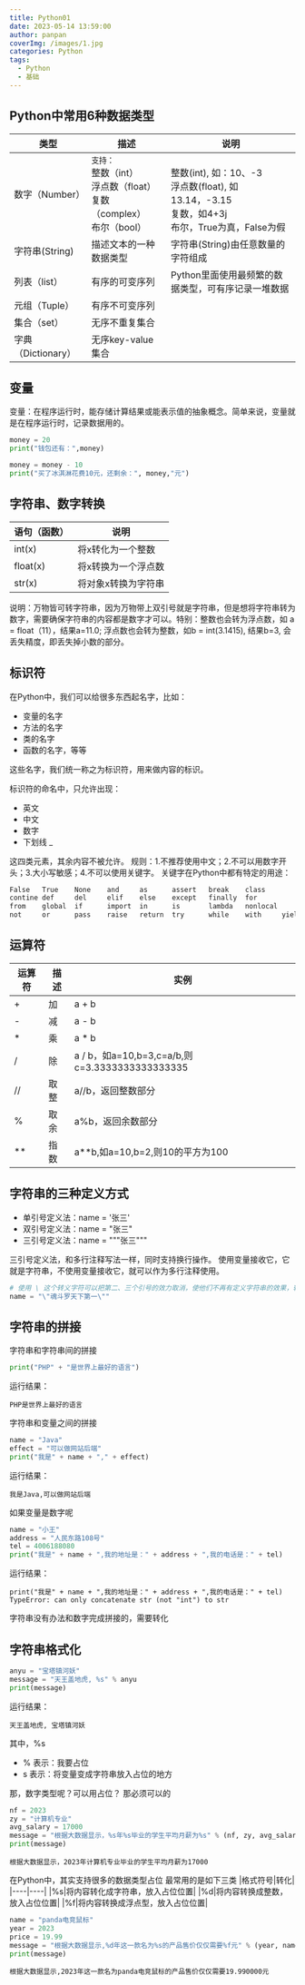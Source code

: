 ```yaml
---
title: Python01
date: 2023-05-14 13:59:00
author: panpan
coverImg: /images/1.jpg
categories: Python
tags:
  - Python
  - 基础
---
```

## Python中常用6种数据类型
| 类型 | 描述 | 说明 |
| ---- | ---- | ---- |
| 数字（Number）| `支持：` <br> 整数（int）<br> 浮点数（float）<br> 复数（complex）<br> 布尔（bool）  | <br> 整数(int), 如：10、-3 <br> 浮点数(float), 如13.14，-3.15 <br> 复数，如4+3j <br> 布尔，True为真，False为假|
| 字符串(String) | 描述文本的一种数据类型 | 字符串(String)由任意数量的字符组成 |
| 列表（list）| 有序的可变序列 | Python里面使用最频繁的数据类型，可有序记录一堆数据 |
| 元组（Tuple） | 有序不可变序列 ||
|集合（set）| 无序不重复集合||
|字典（Dictionary）| 无序key-value集合||

## 变量
变量：在程序运行时，能存储计算结果或能表示值的抽象概念。简单来说，变量就是在程序运行时，记录数据用的。

```python
money = 20
print("钱包还有：",money)

money = money - 10
print("买了冰淇淋花费10元，还剩余：", money,"元")
```

## 字符串、数字转换
|语句（函数）|说明|
|----|----|
|int(x)| 将x转化为一个整数|
|float(x)| 将x转换为一个浮点数|
|str(x)|将对象x转换为字符串|

说明：万物皆可转字符串，因为万物带上双引号就是字符串，但是想将字符串转为数字，需要确保字符串的内容都是数字才可以。特别：整数也会转为浮点数，如 a = float（11），结果a=11.0; 浮点数也会转为整数，如b = int(3.1415), 结果b=3, 会丢失精度，即丢失掉小数的部分。

## 标识符
在Python中，我们可以给很多东西起名字，比如：
- 变量的名字
- 方法的名字
- 类的名字
- 函数的名字，等等

这些名字，我们统一称之为标识符，用来做内容的标识。

标识符的命名中，只允许出现：
- 英文
- 中文
- 数字
- 下划线 _

这四类元素，其余内容不被允许。
规则：1.不推荐使用中文；2.不可以用数字开头；3.大小写敏感；4.不可以使用关键字。
关键字在Python中都有特定的用途：
```html
False   True    None    and     as      assert   break    class
contine def     del     elif    else    except   finally  for 
from    global  if      import  in      is       lambda   nonlocal
not     or      pass    raise   return  try      while    with     yield

```

## 运算符
| 运算符|描述|实例|
|----|----|----|
| + | 加 | a + b |
| - | 减 | a - b |
| * | 乘 | a * b |
| / | 除 | a / b，如a=10,b=3,c=a/b,则c=3.3333333333333335 |
| // | 取整 | a//b，返回整数部分 |
| % | 取余 | a%b，返回余数部分 |
| ** | 指数 | a**b,如a=10,b=2,则10的平方为100 |

## 字符串的三种定义方式
- 单引号定义法：name = '张三'
- 双引号定义法：name = "张三"
- 三引号定义法：name = """张三"""

三引号定义法，和多行注释写法一样，同时支持换行操作。
使用变量接收它，它就是字符串，不使用变量接收它，就可以作为多行注释使用。
```Python
# 使用 \ 这个转义字符可以把第二、三个引号的效力取消，使他们不再有定义字符串的效果，转为普通的字符串
name = "\"魂斗罗天下第一\""
```

## 字符串的拼接
字符串和字符串间的拼接
```python
print("PHP" + "是世界上最好的语言")
```
运行结果：
```Dos
PHP是世界上最好的语言
```
字符串和变量之间的拼接
```python
name = "Java"
effect = "可以做网站后端"
print("我是" + name + "," + effect)
```
运行结果：
```dos
我是Java,可以做网站后端
```
如果变量是数字呢
```python
name = "小王"
address = "人民东路108号"
tel = 4006188080
print("我是" + name + ",我的地址是：" + address + ",我的电话是：" + tel)
```
运行结果：
```dos
print("我是" + name + ",我的地址是：" + address + ",我的电话是：" + tel)
TypeError: can only concatenate str (not "int") to str
```
字符串没有办法和数字完成拼接的，需要转化


## 字符串格式化
```python
anyu = "宝塔镇河妖"
message = "天王盖地虎, %s" % anyu
print(message)
```
运行结果：
```dos
天王盖地虎, 宝塔镇河妖
```
其中，%s
- % 表示：我要占位
- s 表示：将变量变成字符串放入占位的地方 

那，数字类型呢？可以用占位？
那必须可以的
```python
nf = 2023
zy = "计算机专业"
avg_salary = 17000
message = "根据大数据显示，%s年%s毕业的学生平均月薪为%s" % (nf, zy, avg_salary)
print(message)
```
```dos
根据大数据显示，2023年计算机专业毕业的学生平均月薪为17000
```
在Python中，其实支持很多的数据类型占位
最常用的是如下三类
|格式符号|转化|
|----|----|
|%s|将内容转化成字符串，放入占位位置|
|%d|将内容转换成整数，放入占位位置|
|%f|将内容转换成浮点型，放入占位位置|

```python
name = "panda电竞鼠标"
year = 2023
price = 19.99
message = "根据大数据显示,%d年这一款名为%s的产品售价仅仅需要%f元" % (year, name, price)
print(message)
```
```dos
根据大数据显示,2023年这一款名为panda电竞鼠标的产品售价仅仅需要19.990000元
```
